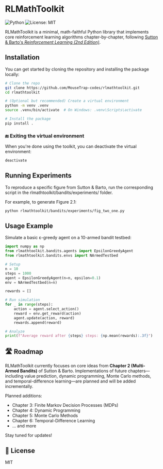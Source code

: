 # RLMathToolkit
![Python](https://img.shields.io/badge/python-3.9%2B-blue)
![License: MIT](https://img.shields.io/badge/License-MIT-yellow.svg)


RLMathToolkit is a minimal, math-faithful Python library that implements core reinforcement learning algorithms chapter-by-chapter, following [Sutton & Barto's *Reinforcement Learning (2nd Edition)*](http://incompleteideas.net/book/the-book-2nd.html).

## Installation

You can get started by cloning the repository and installing the package locally:

```bash
# Clone the repo
git clone https://github.com/MouseTrap-codes/rlmathtoolkit.git
cd rlmathtoolkit

# (Optional but recommended) Create a virtual environment
python -m venv .venv
source .venv/bin/activate  # On Windows: .venv\Scripts\activate

# Install the package
pip install .
```

### 🔚 Exiting the virtual environment

When you're done using the toolkit, you can deactivate the virtual environment:

```bash
deactivate
```


## Running Experiments

To reproduce a specific figure from Sutton & Barto, run the corresponding script in the rlmathtoolkit/bandits/experiments/ folder.

For example, to generate Figure 2.1:
```bash
python rlmathtoolkit/bandits/experiments/fig_two_one.py
```
## Usage Example

Simulate a basic ε-greedy agent on a 10-armed bandit testbed:

```python
import numpy as np
from rlmathtoolkit.bandits.agents import EpsilonGreedyAgent
from rlmathtoolkit.bandits.envs import NArmedTestbed

# Setup
n = 10
steps = 1000
agent = EpsilonGreedyAgent(n=n, epsilon=0.1)
env = NArmedTestbed(n=n)

rewards = []

# Run simulation
for _ in range(steps):
    action = agent.select_action()
    reward = env.get_reward(action)
    agent.update(action, reward)
    rewards.append(reward)

# Analyze
print(f"Average reward after {steps} steps: {np.mean(rewards):.3f}")
```
## 🛣️ Roadmap

RLMathToolkit currently focuses on core ideas from **Chapter 2 (Multi-Armed Bandits)** of Sutton & Barto. Implementations of future chapters—including value prediction, dynamic programming, Monte Carlo methods, and temporal-difference learning—are planned and will be added incrementally.

Planned additions:

- Chapter 3: Finite Markov Decision Processes (MDPs)
- Chapter 4: Dynamic Programming
- Chapter 5: Monte Carlo Methods
- Chapter 6: Temporal-Difference Learning
- ... and more

Stay tuned for updates!

## 📄 License

MIT



